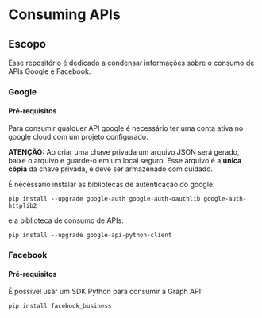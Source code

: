 # Consuming APIs

## Escopo
Esse repositório é dedicado a condensar informações sobre o consumo de
APIs Google e Facebook.

### Google 

#### Pré-requisitos

Para consumir qualquer API google é necessário ter uma conta ativa no
google cloud com um projeto configurado.

**ATENÇÃO:** Ao criar uma chave privada um arquivo JSON será gerado, 
baixe o arquivo e guarde-o em um local seguro. Esse arquivo é a **única
cópia** da chave privada, e deve ser armazenado com cuidado.

É necessário instalar as bibliotecas de autenticação do google:

```
pip install --upgrade google-auth google-auth-oauthlib google-auth-httplib2
```

e a biblioteca de consumo de APIs:

```
pip install --upgrade google-api-python-client
```

### Facebook

#### Pré-requisitos

É possível usar um SDK Python para consumir a Graph API:

```
pip install facebook_business
```
